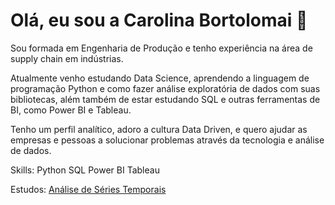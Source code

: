# Olá, eu sou a Carolina Bortolomai  👋

Sou formada em Engenharia de Produção e tenho experiência na área de supply chain em indústrias.

Atualmente venho estudando Data Science, aprendendo a linguagem de programação Python e como fazer análise exploratória de dados com suas bibliotecas, além também de estar estudando SQL e outras ferramentas de BI, como Power BI e Tableau.

Tenho um perfil analítico, adoro a cultura Data Driven, e quero ajudar as empresas e pessoas a solucionar problemas através da tecnologia e análise de dados.


Skills:
Python
SQL
Power BI
Tableau

Estudos:
[Análise de Séries Temporais]("https://github.com/CarolinaBortolomai/CarolinaBortolomai/blob/main/Series_Temporais.ipynb")

<!--
**CarolinaBortolomai/CarolinaBortolomai** is a ✨ _special_ ✨ repository because its `README.md` (this file) appears on your GitHub profile.

Here are some ideas to get you started:

- 🔭 I’m currently working on ...
- 🌱 I’m currently learning ...
- 👯 I’m looking to collaborate on ...
- 🤔 I’m looking for help with ...
- 💬 Ask me about ...
- 📫 How to reach me: ...
- 😄 Pronouns: ...
- ⚡ Fun fact: ...
-->
